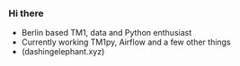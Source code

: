 ### Hi there

- Berlin based TM1, data and Python enthusiast
- Currently working TM1py, Airflow and a few other things
- (dashingelephant.xyz)
